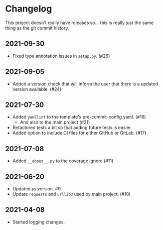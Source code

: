 # Changelog

This project doesn't really have releases so... this is really just the same
thing as the git commit history.


## 2021-09-30
+ Fixed type annotation issues in `setup.py`. (#26)


## 2021-09-05
+ Added a version check that will inform the user that there is a updated
  version available. (#24)


## 2021-07-30
+ Added `yamllint` to the template's pre-commit-config.yaml. (#16)
  + And also to the main project (#21)
+ Refactored tests a bit so that adding future tests is easier.
+ Added option to include CI files for either GitHub or GitLab. (#17)


## 2021-07-08
+ Added `__about__.py` to the coverage ignore (#11)


## 2021-06-20
+ Updated `py` version. #9.
+ Update `requests` and `urllib3` used by main project. (#10)


## 2021-04-08
+ Started logging changes.
